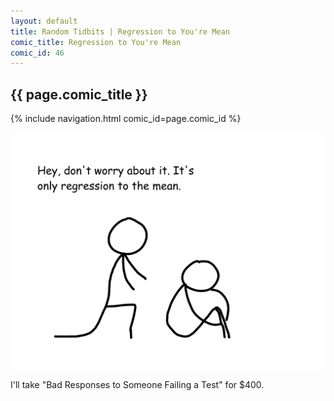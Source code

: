 ```yaml
---
layout: default
title: Random Tidbits | Regression to You're Mean
comic_title: Regression to You're Mean
comic_id: 46
---
```


## {{ page.comic_title }}

{% include navigation.html comic_id=page.comic_id %}

![](/assets/images/46.png)

I'll take "Bad Responses to Someone Failing a Test" for $400.
